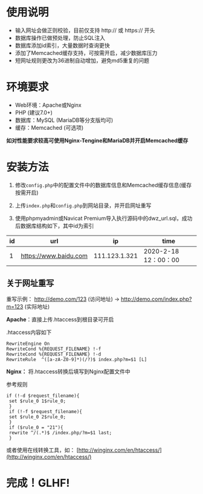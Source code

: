 # 使用说明
- 输入网址会做正则校验，目前仅支持 http:// 或 https:// 开头
- 数据库操作已做预处理，防止SQL注入
- 数据库添加id索引，大量数据时查询更快
- 添加了Memcached缓存支持，可按需开启，减少数据库压力
- 短网址规则更改为36进制自动增加，避免md5重复的问题

# 环境要求
- Web环境：Apache或Nginx
- PHP (建议7.0+)
- 数据库：MySQL (MariaDB等分支版均可)
- 缓存：Memcached (可选项)

**如对性能要求较高可使用Nginx-Tengine和MariaDB并开启Memcached缓存**

# 安装方法

1. 修改`config.php`中的配置文件中的数据库信息和Memcached缓存信息(缓存按需开启)

2. 上传`index.php`和`config.php`到网站目录，并开启网址重写

3. 使用phpmyadmin或Navicat Premium导入执行源码中的dwz_url.sql，成功后数据库结构如下，其中id为索引

|id|url|ip|time|
|--|--|--|--|
|1|https://www.baidu.com|111.123.1.321|2020-2-18 12：00：00|


## 关于网址重写 

重写示例：
http://demo.com/123 (访问地址) -> http://demo.com/index.php?m=123 (实际地址)

**Apache**：直接上传.htaccess到根目录可开启

.htaccess内容如下

```
RewriteEngine On
RewriteCond %{REQUEST_FILENAME} !-f
RewriteCond %{REQUEST_FILENAME} !-d
RewriteRule  ^([a-zA-Z0-9]*)(/?)$ index.php?m=$1 [L]
```

**Nginx：** 将.htaccess转换后填写到Nginx配置文件中

参考规则

```
if (!-d $request_filename){
 set $rule_0 1$rule_0;
 }
 if (!-f $request_filename){
 set $rule_0 2$rule_0;
 }
 if ($rule_0 = "21"){
 rewrite ^/(.*)$ /index.php/?m=$1 last;
 }
```

或者使用在线转换工具，如： [http://winginx.com/en/htaccess/](http://winginx.com/en/htaccess/)


# 完成！GLHF!
